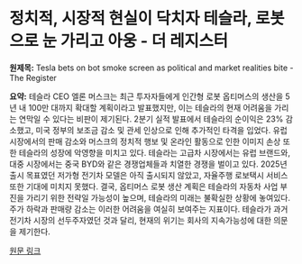 # 정치적, 시장적 현실이 닥치자 테슬라, 로봇으로 눈 가리고 아웅 - 더 레지스터

**원제목:** Tesla bets on bot smoke screen as political and market realities bite - The Register

**요약:** 테슬라 CEO 엘론 머스크는 최근 투자자들에게 인간형 로봇 옵티머스의 생산을 5년 내 100만 대까지 확대할 계획이라고 발표했지만, 이는 테슬라의 현재 어려움을 가리는 연막일 수 있다는 비판이 제기된다.  2분기 실적 발표에서 테슬라의 순이익은 23% 감소했고, 미국 정부의 보조금 감소 및 관세 인상으로 인해 추가적인 타격을 입었다.  유럽 시장에서의 판매 감소와 머스크의 정치적 행보 및 온라인 활동으로 인한 이미지 손상 또한 테슬라의 성장에 악영향을 미치고 있다.  테슬라는 고급차 시장에서는 유럽 브랜드와, 대중 시장에서는 중국 BYD와 같은 경쟁업체들과 치열한 경쟁을 벌이고 있다.  2025년 출시 목표였던 저가형 전기차 모델은 아직 출시되지 않았고, 자율주행 로보택시 서비스 또한 기대에 미치지 못했다.  결국, 옵티머스 로봇 생산 계획은 테슬라의 자동차 사업 부진을 가리기 위한 전략일 가능성이 높으며, 테슬라의 미래는 불확실한 상황에 놓여있다.  주가 하락과 판매량 감소는 이러한 어려움을 여실히 보여주는 지표이다.  테슬라가 과거 전기차 시장의 선두주자였던 것과 달리, 현재의 위기는 회사의 지속가능성에 대한 의문을 제기한다.

[원문 링크](https://www.theregister.com/2025/07/24/opinion_q2_tesla_bets_on_bot_smoke/)
